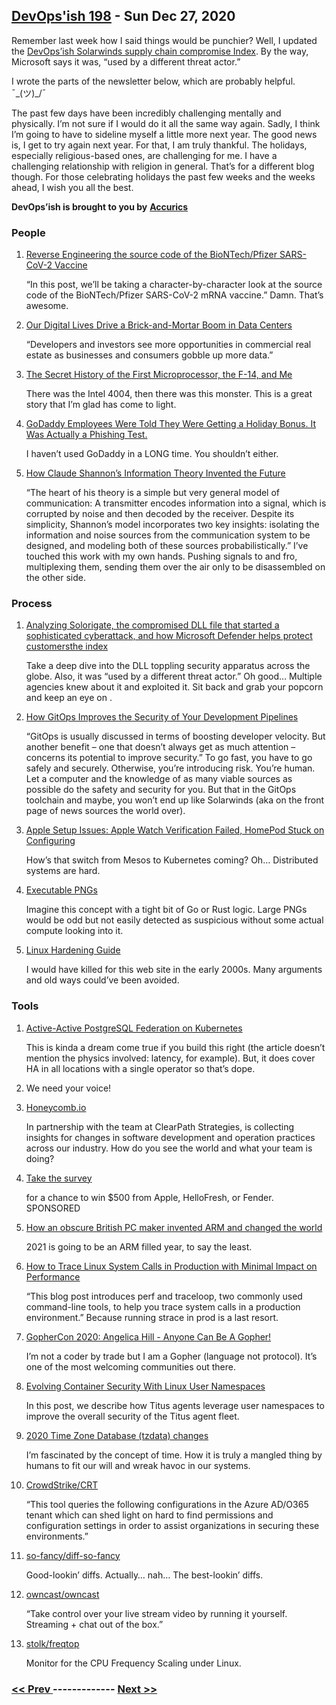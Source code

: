 ## [DevOps'ish 198](https://devopsish.com/198) - Sun Dec 27, 2020

Remember last week how I said things would be punchier? Well, I updated the <a href="https://devopsish.com/solarwinds-supply-chain-compromise/">DevOps’ish Solarwinds supply chain compromise Index</a>. By the way, Microsoft says it was, “used by a different threat actor.”

I wrote the parts of the newsletter below, which are probably helpful. ¯\_(ツ)_/¯

The past few days have been incredibly challenging mentally and physically. I’m not sure if I would do it all the same way again. Sadly, I think I’m going to have to sideline myself a little more next year. The good news is, I get to try again next year. For that, I am truly thankful. The holidays, especially religious-based ones, are challenging for me. I have a challenging relationship with religion in general. That’s for a different blog though. For those celebrating holidays the past few weeks and the weeks ahead, I wish you all the best.

<strong>DevOps’ish is brought to you by</strong> <a href="https://www.accurics.com/?utm_source=newsletter&amp;utm_medium=devopsish&amp;utm_campaign=198"><strong>Accurics</strong></a>

### People

1. [Reverse Engineering the source code of the BioNTech/Pfizer SARS-CoV-2 Vaccine](https://berthub.eu/articles/posts/reverse-engineering-source-code-of-the-biontech-pfizer-vaccine/)

    “In this post, we’ll be taking a character-by-character look at the source code of the BioNTech/Pfizer SARS-CoV-2 mRNA vaccine.” Damn. That’s awesome.
1. [Our Digital Lives Drive a Brick-and-Mortar Boom in Data Centers](https://www.nytimes.com/2020/12/22/business/data-storage-centers-coronavirus.html)

    “Developers and investors see more opportunities in commercial real estate as businesses and consumers gobble up more data.”
1. [The Secret History of the First Microprocessor, the F-14, and Me](https://www.wired.com/story/secret-history-of-the-first-microprocessor-f-14/)

    There was the Intel 4004, then there was this monster. This is a great story that I’m glad has come to light.
1. [GoDaddy Employees Were Told They Were Getting a Holiday Bonus. It Was Actually a Phishing Test.](https://coppercourier.com/story/godaddy-employees-holiday-bonus-secruity-test/)

    I haven’t used GoDaddy in a LONG time. You shouldn’t either.
1. [How Claude Shannon’s Information Theory Invented the Future](https://www.quantamagazine.org/how-claude-shannons-information-theory-invented-the-future-20201222/)

    “The heart of his theory is a simple but very general model of communication: A transmitter encodes information into a signal, which is corrupted by noise and then decoded by the receiver. Despite its simplicity, Shannon’s model incorporates two key insights: isolating the information and noise sources from the communication system to be designed, and modeling both of these sources probabilistically.” I’ve touched this work with my own hands. Pushing signals to and fro, multiplexing them, sending them over the air only to be disassembled on the other side.
### Process

1. [Analyzing Solorigate, the compromised DLL file that started a sophisticated cyberattack, and how Microsoft Defender helps protect customersthe index](https://www.microsoft.com/security/blog/2020/12/18/analyzing-solorigate-the-compromised-dll-file-that-started-a-sophisticated-cyberattack-and-how-microsoft-defender-helps-protect/)

    Take a deep dive into the DLL toppling security apparatus across the globe. Also, it was “used by a different threat actor.” Oh good… Multiple agencies knew about it and exploited it. Sit back and grab your popcorn and keep an eye on .
1. [How GitOps Improves the Security of Your Development Pipelines](https://www.weave.works/blog/how-gitops-improves-security-development-pipelines)

    “GitOps is usually discussed in terms of boosting developer velocity. But another benefit – one that doesn’t always get as much attention – concerns its potential to improve security.” To go fast, you have to go safely and securely. Otherwise, you’re introducing risk. You’re human. Let a computer and the knowledge of as many viable sources as possible do the safety and security for you. But that in the GitOps toolchain and maybe, you won’t end up like Solarwinds (aka on the front page of news sources the world over).
1. [Apple Setup Issues: Apple Watch Verification Failed, HomePod Stuck on Configuring](https://www.macrumors.com/2020/12/25/apple-verification-failed-stuck-configuring/)

    How’s that switch from Mesos to Kubernetes coming? Oh… Distributed systems are hard.
1. [Executable PNGs](https://djharper.dev/post/2020/12/26/executable-pngs/)

    Imagine this concept with a tight bit of Go or Rust logic. Large PNGs would be odd but not easily detected as suspicious without some actual compute looking into it.
1. [Linux Hardening Guide](https://madaidans-insecurities.github.io/guides/linux-hardening.html)

    I would have killed for this web site in the early 2000s. Many arguments and old ways could’ve been avoided.
### Tools

1. [Active-Active PostgreSQL Federation on Kubernetes](https://info.crunchydata.com/blog/active-active-postgres-federation-on-kubernetes)

    This is kinda a dream come true if you build this right (the article doesn’t mention the physics involved: latency, for example). But, it does cover HA in all locations with a single operator so that’s dope.
1. []()

    We need your voice!
1. [Honeycomb.io](https://www.honeycomb.io/?&utm_source=devopsish&utm_medium=newsletter&utm_campaign=ad&utm_content=honeycomb-homepage-devopish)

    In partnership with the team at ClearPath Strategies,  is collecting insights for changes in software development and operation practices across our industry. How do you see the world and what your team is doing?
1. [Take the survey](https://clearpathstrategies.sjc1.qualtrics.com/jfe/form/SV_cMAECZ6jv5wmjrL?&utm_source=devopsish&utm_medium=newsletter&utm_campaign=ad&utm_keyword=&utm_content=software-production-excellence-survey-clearpath-devopsish&utm_adgroup=)

    for a chance to win $500 from Apple, HelloFresh, or Fender. SPONSORED
1. [How an obscure British PC maker invented ARM and changed the world](https://arstechnica.com/features/2020/12/how-an-obscure-british-pc-maker-invented-arm-and-changed-the-world/)

    2021 is going to be an ARM filled year, to say the least.
1. [How to Trace Linux System Calls in Production with Minimal Impact on Performance](https://pingcap.com/blog/how-to-trace-linux-system-calls-in-production-with-minimal-impact-on-performance)

    “This blog post introduces perf and traceloop, two commonly used command-line tools, to help you trace system calls in a production environment.” Because running strace in prod is a last resort.
1. [GopherCon 2020: Angelica Hill - Anyone Can Be A Gopher!](https://www.youtube.com/watch?v=WNBzMtIaXwE&feature=share)

    I’m not a coder by trade but I am a Gopher (language not protocol). It’s one of the most welcoming communities out there.
1. [Evolving Container Security With Linux User Namespaces](https://netflixtechblog.com/evolving-container-security-with-linux-user-namespaces-afbe3308c082)

    In this post, we describe how Titus agents leverage user namespaces to improve the overall security of the Titus agent fleet.
1. [2020 Time Zone Database (tzdata) changes](https://developers.redhat.com/blog/2020/12/25/2020-time-zone-database-tzdata-changes/)

    I’m fascinated by the concept of time. How it is truly a mangled thing by humans to fit our will and wreak havoc in our systems.
1. [CrowdStrike/CRT](https://github.com/CrowdStrike/CRT)

    “This tool queries the following configurations in the Azure AD/O365 tenant which can shed light on hard to find permissions and configuration settings in order to assist organizations in securing these environments.”
1. [so-fancy/diff-so-fancy](https://github.com/so-fancy/diff-so-fancy)

    Good-lookin’ diffs. Actually… nah… The best-lookin’ diffs.
1. [owncast/owncast](https://github.com/owncast/owncast)

    “Take control over your live stream video by running it yourself. Streaming + chat out of the box.”
1. [stolk/freqtop](https://github.com/stolk/freqtop)

    Monitor for the CPU Frequency Scaling under Linux.

### [ << Prev ](devopsweekly-197.md) ------------- [ Next >> ](devopsweekly-199.md)